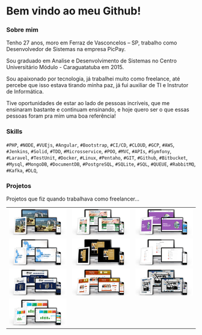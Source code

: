 # Bem vindo ao meu Github! 

### Sobre mim

Tenho 27 anos, moro em Ferraz de Vasconcelos – SP, trabalho como Desenvolvedor de Sistemas na empresa PicPay. 

Sou graduado em Analise e Desenvolvimento de Sistemas no Centro Universitário Módulo - Caraguatatuba em 2015.

Sou apaixonado por tecnologia, já trabalhei muito como freelance, até percebe que isso estava tirando minha paz, já fui auxiliar de TI e Instrutor de Informática.
                        
Tive oportunidades de estar ao lado de pessoas incríveis, que me ensinaram bastante e continuam ensinando, e hoje quero ser o que essas pessoas foram pra mim uma boa referência!

### Skills

`#PHP`, `#NODE`, `#VUEjs`, `#Angular`, `#Bootstrap`, `#CI/CD`, `#CLOUD`, `#GCP`, `#AWS`, `#Jenkins`, `#Solid`, `#TDD`, `#Microsservice`, `#POO`, `#MVC`, `#APIs`, `#Symfony`, `#Laravel`, `#TestUnit`, `#Docker`, `#Linux`, `#Pentaho`, `#GIT`, `#Github`, `#Bitbucket`, `#Mysql`, `#MongoDB`, `#DocumentDB`, `#PostgreSQL`, `#SQLite`, `#SQL`, `#QUEUE`, `#RabbitMQ`, `#Kafka`, `#DLQ`, 

### Projetos
Projetos que fiz quando trabalhava como freelancer...

<table border="0" width="100%">
    <tbody>
        <tr>
            <td><img src=img/portfolio_1.png /></td>
            <td><img src=img/portfolio_2.png /></td>
            <td><img src=img/portfolio_3.png /></td>
        </tr>
        <tr>
            <td><img src=img/portfolio_4.png /></td>
            <td><img src=img/portfolio_5.png /></td>
            <td><img src=img/portfolio_6.png /></td>
        </tr>
        <tr>
            <td><img src=img/portfolio_7.png /></td>
            <td><img src=img/portfolio_8.png /></td>
            <td><img src=img/portfolio_9.png /></td>
        </tr>
        <tr>
            <td><img src=img/portfolio_10.png /></td>
        </tr>
    </tbody>
</table>
